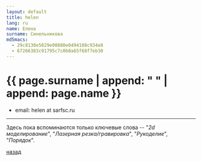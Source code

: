 ```yaml
---
layout: default
title: helen
lang: ru
name: Елена
surname: Синельникова
md5macs:
  - 29c8130e5829e00880e0494108c934e8
  - 67266383c91795c7c0b0a65f68f7eb30
---
```


# [](#header-1) {{ page.surname | append: " " | append: page.name }}

* email: helen at sarfsc.ru

_________

Здесь пока вспоминаются только ключевые слова --
"*2d моделирование*", "*Лазерная резка/гравировка*", "*Рукоделие*", "*Порядок*".

[назад](../experts/)

